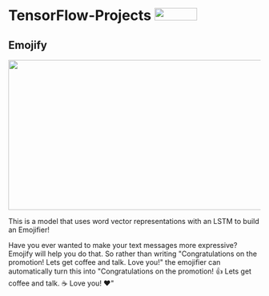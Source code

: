 # TensorFlow-Projects     <img src="https://github.com/aobaruwa/TensorFlow-Projects/blob/master/Pix/tf.png" height = "25" width="85">

## Emojify
<img src="https://github.com/aobaruwa/TensorFlow-Projects/blob/master/Pix/emojify.png" height = "300" width="750">

This is a model that uses word vector representations with an LSTM to build an Emojifier!

Have you ever wanted to make your text messages more expressive? Emojify will help you do that. So rather than writing "Congratulations on the promotion! Lets get coffee and talk. Love you!" the emojifier can automatically turn this into "Congratulations on the promotion! 👍 Lets get coffee and talk. ☕️ Love you! ❤️"

